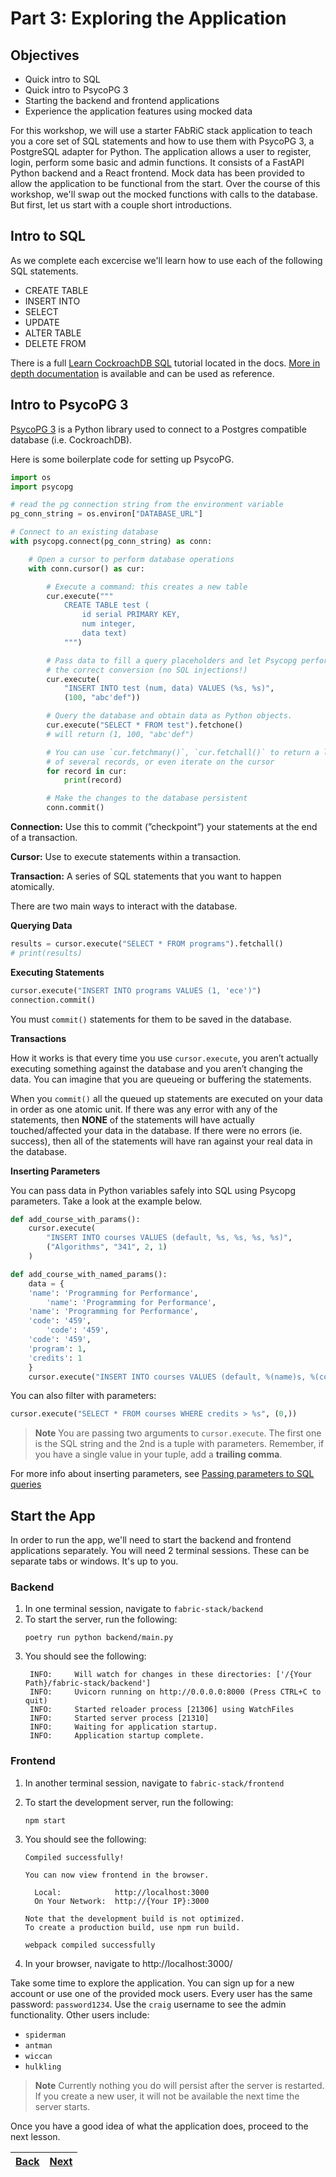# Part 3: Exploring the Application

## Objectives

- Quick intro to SQL
- Quick intro to PsycoPG 3
- Starting the backend and frontend applications
- Experience the application features using mocked data

For this workshop, we will use a starter FAbRiC stack application to teach you a core set of SQL statements and how to use them with PsycoPG 3, a PostgreSQL adapter for Python. The application allows a user to register, login, perform some basic and admin functions. It consists of a FastAPI Python backend and a React frontend. Mock data has been provided to allow the application to be functional from the start. Over the course of this workshop, we'll swap out the mocked functions with calls to the database. But first, let us start with a couple short introductions.

## Intro to SQL

As we complete each excercise we'll learn how to use each of the following SQL statements.

- CREATE TABLE
- INSERT INTO
- SELECT
- UPDATE
- ALTER TABLE
- DELETE FROM

There is a full [Learn CockroachDB SQL](https://www.cockroachlabs.com/docs/cockroachcloud/learn-cockroachdb-sql.html) tutorial located in the docs. [More in depth documentation](https://www.cockroachlabs.com/docs/stable/sql-statements.html) is available and can be used as reference.

## Intro to PsycoPG 3

[PsycoPG 3](https://www.psycopg.org/psycopg3/) is a Python library used to connect to a Postgres compatible database (i.e. CockroachDB).

Here is some boilerplate code for setting up PsycoPG.

```python
import os
import psycopg

# read the pg connection string from the environment variable
pg_conn_string = os.environ["DATABASE_URL"]

# Connect to an existing database
with psycopg.connect(pg_conn_string) as conn:

    # Open a cursor to perform database operations
    with conn.cursor() as cur:

        # Execute a command: this creates a new table
        cur.execute("""
            CREATE TABLE test (
                id serial PRIMARY KEY,
                num integer,
                data text)
            """)

        # Pass data to fill a query placeholders and let Psycopg perform
        # the correct conversion (no SQL injections!)
        cur.execute(
            "INSERT INTO test (num, data) VALUES (%s, %s)",
            (100, "abc'def"))

        # Query the database and obtain data as Python objects.
        cur.execute("SELECT * FROM test").fetchone()
        # will return (1, 100, "abc'def")

        # You can use `cur.fetchmany()`, `cur.fetchall()` to return a list
        # of several records, or even iterate on the cursor
        for record in cur:
            print(record)

        # Make the changes to the database persistent
        conn.commit()
```

**Connection:** Use this to commit (”checkpoint”) your statements at the end of a transaction.

**Cursor:** Use to execute statements within a transaction.

**Transaction:** A series of SQL statements that you want to happen atomically.

There are two main ways to interact with the database.

**Querying Data**

```python
results = cursor.execute("SELECT * FROM programs").fetchall()
# print(results)
```

**Executing Statements**

```python
cursor.execute("INSERT INTO programs VALUES (1, 'ece')")
connection.commit()
```

You must `commit()` statements for them to be saved in the database.

**Transactions**

How it works is that every time you use `cursor.execute`, you aren’t actually executing something against the database and you aren’t changing the data. You can imagine that you are queueing or buffering the statements.

When you `commit()` all the queued up statements are executed on your data in order as one atomic unit. If there was any error with any of the statements, then **NONE** of the statements will have actually touched/affected your data in the database. If there were no errors (ie. success), then all of the statements will have ran against your real data in the database.

**Inserting Parameters**

You can pass data in Python variables safely into SQL using Psycopg parameters. Take a look at the example below.

```python
def add_course_with_params():
    cursor.execute(
        "INSERT INTO courses VALUES (default, %s, %s, %s, %s)",
        ("Algorithms", "341", 2, 1)
    )

def add_course_with_named_params():
    data = {
    'name': 'Programming for Performance',
        'name': 'Programming for Performance',
    'name': 'Programming for Performance',
    'code': '459',
        'code': '459',
    'code': '459',
    'program': 1,
    'credits': 1
    }
    cursor.execute("INSERT INTO courses VALUES (default, %(name)s, %(code)s, %(program)s, %(credits)s)", data)
```

You can also filter with parameters:

```python
cursor.execute("SELECT * FROM courses WHERE credits > %s", (0,))
```

> **Note**
> You are passing two arguments to `cursor.execute`. The first one is the SQL string and the 2nd is a tuple with parameters. Remember, if you have a single value in your tuple, add a **trailing comma**.

For more info about inserting parameters, see [Passing parameters to SQL queries](https://www.psycopg.org/psycopg3/docs/basic/params.html)

## Start the App

In order to run the app, we'll need to start the backend and frontend applications separately. You will need 2 terminal sessions. These can be separate tabs or windows. It's up to you.

### Backend

1. In one terminal session, navigate to `fabric-stack/backend`
1. To start the server, run the following:
   ```shell
   poetry run python backend/main.py
   ```
1. You should see the following:
   ```shell
    INFO:     Will watch for changes in these directories: ['/{Your Path}/fabric-stack/backend']
    INFO:     Uvicorn running on http://0.0.0.0:8000 (Press CTRL+C to quit)
    INFO:     Started reloader process [21306] using WatchFiles
    INFO:     Started server process [21310]
    INFO:     Waiting for application startup.
    INFO:     Application startup complete.
   ```

### Frontend

1. In another terminal session, navigate to `fabric-stack/frontend`
1. To start the development server, run the following:
   ```shell
   npm start
   ```
1. You should see the following:

   ```shell
   Compiled successfully!

   You can now view frontend in the browser.

     Local:            http://localhost:3000
     On Your Network:  http://{Your IP}:3000

   Note that the development build is not optimized.
   To create a production build, use npm run build.

   webpack compiled successfully
   ```

1. In your browser, navigate to http://localhost:3000/

Take some time to explore the application. You can sign up for a new account or use one of the provided mock users. Every user has the same password: `password1234`. Use the `craig` username to see the admin functionality. Other users include:

- `spiderman`
- `antman`
- `wiccan`
- `hulkling`

> **Note**
> Currently nothing you do will persist after the server is restarted. If you create a new user, it will not be available the next time the server starts.

Once you have a good idea of what the application does, proceed to the next lesson.

| [Back](part-2.md) | [Next](part-4.md) |
| ----------------- | ----------------- |
